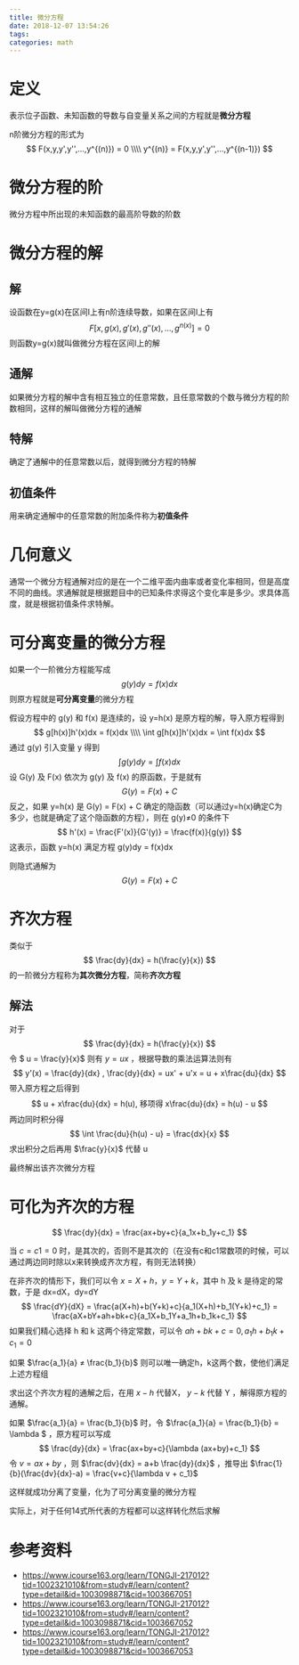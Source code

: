 ```yaml
---
title: 微分方程
date: 2018-12-07 13:54:26
tags:
categories: math
---
```




# 定义

表示位子函数、未知函数的导数与自变量关系之间的方程就是**微分方程**

n阶微分方程的形式为
$$
F(x,y,y',y'',...,y^{(n)}) = 0 \\\\
y^{(n)} = F(x,y,y',y'',...,y^{(n-1)})
$$

# 微分方程的阶

微分方程中所出现的未知函数的最高阶导数的阶数

# 微分方程的解

## 解

设函数在y=g(x)在区间I上有n阶连续导数，如果在区间I上有
$$
F[x,g(x),g'(x),g''(x),...,g^{n(x)}] = 0
$$
则函数y=g(x)就叫做微分方程在区间I上的解

## 通解

如果微分方程的解中含有相互独立的任意常数，且任意常数的个数与微分方程的阶数相同，这样的解叫做微分方程的通解 

## 特解

确定了通解中的任意常数以后，就得到微分方程的特解

## 初值条件

用来确定通解中的任意常数的附加条件称为**初值条件**

# 几何意义

通常一个微分方程通解对应的是在一个二维平面内曲率或者变化率相同，但是高度不同的曲线。求通解就是根据题目中的已知条件求得这个变化率是多少。求具体高度，就是根据初值条件求特解。



# 可分离变量的微分方程

如果一个一阶微分方程能写成
$$
g(y)dy = f(x)dx
$$
则原方程就是**可分离变量**的微分方程

假设方程中的 g(y) 和 f(x) 是连续的，设 y=h(x) 是原方程的解，导入原方程得到
$$
g[h(x)]h'(x)dx = f(x)dx \\\\
\int g[h(x)]h'(x)dx = \int f(x)dx
$$
通过 g(y) 引入变量 y 得到
$$
\int g(y)dy = \int f(x)dx
$$
设 G(y) 及 F(x) 依次为 g(y) 及 f(x) 的原函数，于是就有 
$$
G(y) = F(x) + C
$$
反之，如果 y=h(x) 是 G(y) = F(x) + C 确定的隐函数（可以通过y=h(x)确定C为多少，也就是确定了这个隐函数的方程），则在 g(y)≠0 的条件下
$$
h'(x) = \frac{F'(x)}{G'(y)} = \frac{f(x)}{g(y)}
$$
这表示，函数 y=h(x) 满足方程 g(y)dy = f(x)dx 

则隐式通解为
$$
G(y) = F(x) + C
$$

# 齐次方程

类似于
$$
\frac{dy}{dx} = h(\frac{y}{x})
$$
的一阶微分方程称为**其次微分方程**，简称**齐次方程**

## 解法

对于
$$
\frac{dy}{dx} = h(\frac{y}{x})
$$
令 $ u = \frac{y}{x}$ 则有 $y = ux$ ，根据导数的乘法运算法则有
$$
y'(x) = \frac{dy}{dx} , \frac{dy}{dx} = ux' + u'x = u + x\frac{du}{dx}
$$
 带入原方程之后得到
$$
u + x\frac{du}{dx} = h(u), 移项得 x\frac{du}{dx} = h(u) - u
$$
两边同时积分得
$$
\int \frac{du}{h(u) - u} = \frac{dx}{x}
$$
求出积分之后再用 $\frac{y}{x}$ 代替 u 

最终解出该齐次微分方程

# 可化为齐次的方程

$$
\frac{dy}{dx} = \frac{ax+by+c}{a_1x+b_1y+c_1}
$$

当 $c=c1=0$ 时，是其次的，否则不是其次的（在没有c和c1常数项的时候，可以通过两边同时除以x来转换成齐次方程，有则无法转换）

在非齐次的情形下，我们可以令 $x=X+h$，$y=Y+k$，其中 h 及 k 是待定的常数，于是 dx=dX，dy=dY
$$
\frac{dY}{dX} = \frac{a(X+h)+b(Y+k)+c}{a_1(X+h)+b_1(Y+k)+c_1} = \frac{aX+bY+ah+bk+c}{a_1X+b_1Y+a_1h+b_1k+c_1}
$$
如果我们精心选择 h 和 k 这两个待定常数，可以令 $ah+bk+c=0,a_1h+b_1k+c_1=0$

如果 $\frac{a_1}{a} ≠ \frac{b_1}{b}$ 则可以唯一确定h，k这两个数，使他们满足上述方程组

求出这个齐次方程的通解之后，在用 $x-h$ 代替X， $y-k$ 代替 Y ，解得原方程的通解。

如果 $\frac{a_1}{a} = \frac{b_1}{b}$ 时，令 $\frac{a_1}{a} = \frac{b_1}{b} = \lambda $ ，原方程可以写成 
$$
\frac{dy}{dx} = \frac{ax+by+c}{\lambda (ax+by)+c_1}
$$
令 $v=ax+by$  ，则 $\frac{dv}{dx} = a+b \frac{dy}{dx}$ ，推导出 $\frac{1}{b}(\frac{dv}{dx}-a) = \frac{v+c}{\lambda v + c_1}$ 

这样就成功分离了变量，化为了可分离变量的微分方程

实际上，对于任何14式所代表的方程都可以这样转化然后求解



# 参考资料

- https://www.icourse163.org/learn/TONGJI-217012?tid=1002321010&from=study#/learn/content?type=detail&id=1003098871&cid=1003667051
- https://www.icourse163.org/learn/TONGJI-217012?tid=1002321010&from=study#/learn/content?type=detail&id=1003098871&cid=1003667052
- https://www.icourse163.org/learn/TONGJI-217012?tid=1002321010&from=study#/learn/content?type=detail&id=1003098871&cid=1003667053

